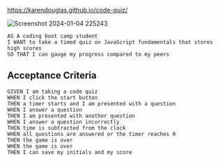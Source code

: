 
https://karendouglas.github.io/code-quiz/

![Screenshot 2024-01-04 225243](https://github.com/KarenDouglas/code-quiz/assets/79128405/a0f90874-22e5-478f-997e-923711d51070)


```
AS A coding boot camp student
I WANT to take a timed quiz on JavaScript fundamentals that stores high scores
SO THAT I can gauge my progress compared to my peers
```

## Acceptance Criteria

```
GIVEN I am taking a code quiz
WHEN I click the start button
THEN a timer starts and I am presented with a question
WHEN I answer a question
THEN I am presented with another question
WHEN I answer a question incorrectly
THEN time is subtracted from the clock
WHEN all questions are answered or the timer reaches 0
THEN the game is over
WHEN the game is over
THEN I can save my initials and my score
```



